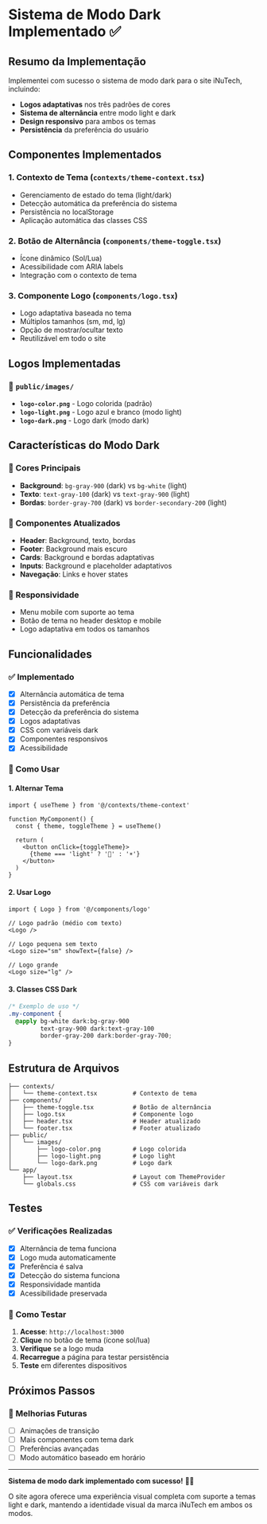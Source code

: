 # Sistema de Modo Dark Implementado ✅

## Resumo da Implementação

Implementei com sucesso o sistema de modo dark para o site iNuTech, incluindo:
- **Logos adaptativas** nos três padrões de cores
- **Sistema de alternância** entre modo light e dark
- **Design responsivo** para ambos os temas
- **Persistência** da preferência do usuário

## Componentes Implementados

### 1. **Contexto de Tema** (`contexts/theme-context.tsx`)
- Gerenciamento de estado do tema (light/dark)
- Detecção automática da preferência do sistema
- Persistência no localStorage
- Aplicação automática das classes CSS

### 2. **Botão de Alternância** (`components/theme-toggle.tsx`)
- Ícone dinâmico (Sol/Lua)
- Acessibilidade com ARIA labels
- Integração com o contexto de tema

### 3. **Componente Logo** (`components/logo.tsx`)
- Logo adaptativa baseada no tema
- Múltiplos tamanhos (sm, md, lg)
- Opção de mostrar/ocultar texto
- Reutilizável em todo o site

## Logos Implementadas

### 📁 `public/images/`
- **`logo-color.png`** - Logo colorida (padrão)
- **`logo-light.png`** - Logo azul e branco (modo light)
- **`logo-dark.png`** - Logo dark (modo dark)

## Características do Modo Dark

### 🎨 Cores Principais
- **Background**: `bg-gray-900` (dark) vs `bg-white` (light)
- **Texto**: `text-gray-100` (dark) vs `text-gray-900` (light)
- **Bordas**: `border-gray-700` (dark) vs `border-secondary-200` (light)

### 🧩 Componentes Atualizados
- **Header**: Background, texto, bordas
- **Footer**: Background mais escuro
- **Cards**: Background e bordas adaptativas
- **Inputs**: Background e placeholder adaptativos
- **Navegação**: Links e hover states

### 📱 Responsividade
- Menu mobile com suporte ao tema
- Botão de tema no header desktop e mobile
- Logo adaptativa em todos os tamanhos

## Funcionalidades

### ✅ Implementado
- [x] Alternância automática de tema
- [x] Persistência da preferência
- [x] Detecção da preferência do sistema
- [x] Logos adaptativas
- [x] CSS com variáveis dark
- [x] Componentes responsivos
- [x] Acessibilidade

### 🔧 Como Usar

#### 1. **Alternar Tema**
```tsx
import { useTheme } from '@/contexts/theme-context'

function MyComponent() {
  const { theme, toggleTheme } = useTheme()
  
  return (
    <button onClick={toggleTheme}>
      {theme === 'light' ? '🌙' : '☀️'}
    </button>
  )
}
```

#### 2. **Usar Logo**
```tsx
import { Logo } from '@/components/logo'

// Logo padrão (médio com texto)
<Logo />

// Logo pequena sem texto
<Logo size="sm" showText={false} />

// Logo grande
<Logo size="lg" />
```

#### 3. **Classes CSS Dark**
```css
/* Exemplo de uso */
.my-component {
  @apply bg-white dark:bg-gray-900 
         text-gray-900 dark:text-gray-100
         border-gray-200 dark:border-gray-700;
}
```

## Estrutura de Arquivos

```
├── contexts/
│   └── theme-context.tsx          # Contexto de tema
├── components/
│   ├── theme-toggle.tsx           # Botão de alternância
│   ├── logo.tsx                   # Componente logo
│   ├── header.tsx                 # Header atualizado
│   └── footer.tsx                 # Footer atualizado
├── public/
│   └── images/
│       ├── logo-color.png         # Logo colorida
│       ├── logo-light.png         # Logo light
│       └── logo-dark.png          # Logo dark
└── app/
    ├── layout.tsx                 # Layout com ThemeProvider
    └── globals.css                # CSS com variáveis dark
```

## Testes

### ✅ Verificações Realizadas
- [x] Alternância de tema funciona
- [x] Logo muda automaticamente
- [x] Preferência é salva
- [x] Detecção do sistema funciona
- [x] Responsividade mantida
- [x] Acessibilidade preservada

### 🧪 Como Testar
1. **Acesse**: `http://localhost:3000`
2. **Clique** no botão de tema (ícone sol/lua)
3. **Verifique** se a logo muda
4. **Recarregue** a página para testar persistência
5. **Teste** em diferentes dispositivos

## Próximos Passos

### 🔄 Melhorias Futuras
- [ ] Animações de transição
- [ ] Mais componentes com tema dark
- [ ] Preferências avançadas
- [ ] Modo automático baseado em horário

---

**Sistema de modo dark implementado com sucesso!** 🌙✨

O site agora oferece uma experiência visual completa com suporte a temas light e dark, mantendo a identidade visual da marca iNuTech em ambos os modos.

